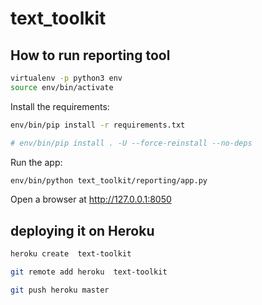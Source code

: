 # text_toolkit




## How to run reporting tool


```bash
virtualenv -p python3 env
source env/bin/activate
```

Install the requirements:

```bash
env/bin/pip install -r requirements.txt

# env/bin/pip install . -U --force-reinstall --no-deps
```
Run the app:

```bash
env/bin/python text_toolkit/reporting/app.py
```
Open a browser at http://127.0.0.1:8050


## deploying it on Heroku

```bash
heroku create  text-toolkit

git remote add heroku  text-toolkit

git push heroku master
```
